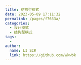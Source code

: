```yaml
---
title: 结构型模式
date: 2023-05-09 17:11:32
permalink: /pages/f7633a/
categories:
  - 设计模式
  - 结构型模式
tags:
  - 
author: 
  name: LI SIR
  link: https://github.com/wkwbk
---
```


